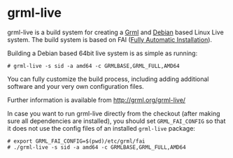 grml-live
=========

grml-live is a build system for creating a
[Grml](http://grml.org/) and [Debian](http://www.debian.org/)
based Linux Live system. The build system is based on FAI ([Fully
Automatic Installation](http://fai-project.org/)).

Building a Debian based 64bit live system is as simple as running:

    # grml-live -s sid -a amd64 -c GRMLBASE,GRML_FULL,AMD64

You can fully customize the build process, including adding
additional software and your very own configuration files.

Further information is available from http://grml.org/grml-live/

In case you want to run grml-live directly from the checkout (after
making sure all dependencies are installed), you should set
`GRML_FAI_CONFIG` so that it does not use the config files of an
installed `grml-live` package:

    # export GRML_FAI_CONFIG=$(pwd)/etc/grml/fai
    # ./grml-live -s sid -a amd64 -c GRMLBASE,GRML_FULL,AMD64
